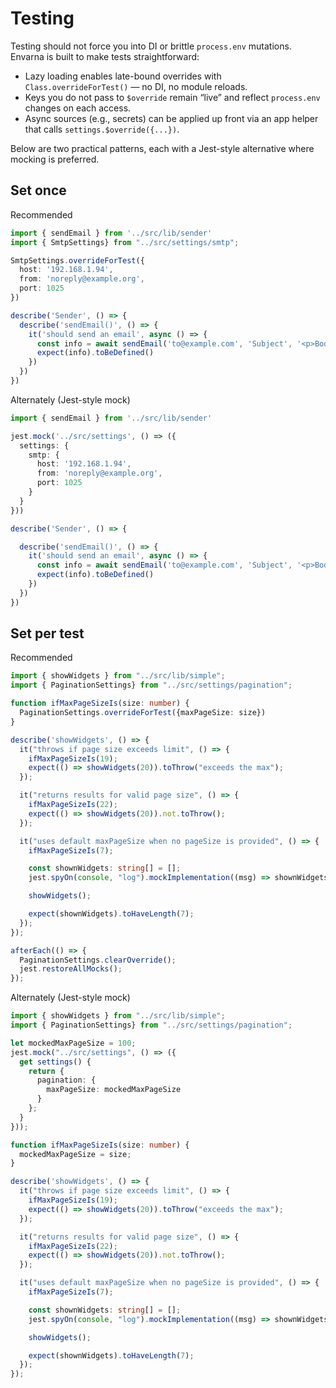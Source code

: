 # Testing

Testing should not force you into DI or brittle `process.env` mutations. Envarna is built to make tests straightforward:

- Lazy loading enables late-bound overrides with `Class.overrideForTest()` — no DI, no module reloads.
- Keys you do not pass to `$override` remain “live” and reflect `process.env` changes on each access.
- Async sources (e.g., secrets) can be applied up front via an app helper that calls `settings.$override({...})`.

Below are two practical patterns, each with a Jest-style alternative where mocking is preferred.

## Set once

Recommended

```typescript
import { sendEmail } from '../src/lib/sender'
import { SmtpSettings} from "../src/settings/smtp";

SmtpSettings.overrideForTest({
  host: '192.168.1.94',
  from: 'noreply@example.org',
  port: 1025
})

describe('Sender', () => {
  describe('sendEmail()', () => {
    it('should send an email', async () => {      
      const info = await sendEmail('to@example.com', 'Subject', '<p>Body</p>')
      expect(info).toBeDefined()
    })
  })
})
```

Alternately (Jest-style mock)

```typescript
import { sendEmail } from '../src/lib/sender'

jest.mock('../src/settings', () => ({
  settings: {
    smtp: {
      host: '192.168.1.94',
      from: 'noreply@example.org',
      port: 1025
    }
  }
}))

describe('Sender', () => {

  describe('sendEmail()', () => {
    it('should send an email', async () => {      
      const info = await sendEmail('to@example.com', 'Subject', '<p>Body</p>')
      expect(info).toBeDefined()
    })
  })
})
```

## Set per test

Recommended
```typescript
import { showWidgets } from "../src/lib/simple";
import { PaginationSettings} from "../src/settings/pagination";

function ifMaxPageSizeIs(size: number) {
  PaginationSettings.overrideForTest({maxPageSize: size})
}

describe('showWidgets', () => {
  it("throws if page size exceeds limit", () => {
    ifMaxPageSizeIs(19);
    expect(() => showWidgets(20)).toThrow("exceeds the max");
  });

  it("returns results for valid page size", () => {
    ifMaxPageSizeIs(22);
    expect(() => showWidgets(20)).not.toThrow();
  });

  it("uses default maxPageSize when no pageSize is provided", () => {
    ifMaxPageSizeIs(7);

    const shownWidgets: string[] = [];
    jest.spyOn(console, "log").mockImplementation((msg) => shownWidgets.push(msg));

    showWidgets();

    expect(shownWidgets).toHaveLength(7);
  });
});
```

```typescript
afterEach(() => {
  PaginationSettings.clearOverride();
  jest.restoreAllMocks();
});
```


Alternately (Jest-style mock)

```typescript
import { showWidgets } from "../src/lib/simple";
import { PaginationSettings} from "../src/settings/pagination";

let mockedMaxPageSize = 100;
jest.mock("../src/settings", () => ({
  get settings() {
    return {
      pagination: {
        maxPageSize: mockedMaxPageSize
      }
    };
  }
}));

function ifMaxPageSizeIs(size: number) {
  mockedMaxPageSize = size;
}

describe('showWidgets', () => {
  it("throws if page size exceeds limit", () => {
    ifMaxPageSizeIs(19);
    expect(() => showWidgets(20)).toThrow("exceeds the max");
  });

  it("returns results for valid page size", () => {
    ifMaxPageSizeIs(22);
    expect(() => showWidgets(20)).not.toThrow();
  });

  it("uses default maxPageSize when no pageSize is provided", () => {
    ifMaxPageSizeIs(7);

    const shownWidgets: string[] = [];
    jest.spyOn(console, "log").mockImplementation((msg) => shownWidgets.push(msg));

    showWidgets();

    expect(shownWidgets).toHaveLength(7);
  });
});

```

